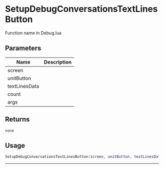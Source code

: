 # SetupDebugConversationsTextLinesButton

Function name in Debug.lua

## Parameters

| Name          | Description |
| ------------- | ----------- |
| screen        |             |
| unitButton    |             |
| textLinesData |             |
| count         |             |
| args          |             |

## Returns

`none`

## Usage

```lua
SetupDebugConversationsTextLinesButton(screen, unitButton, textLinesData, count, args)
```

---

